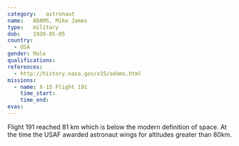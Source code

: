 ```yaml
---
category:	astronaut
name:	ADAMS, Mike James
type:	military
dob:	1930-05-05
country:
  - USA
gender:	Male
qualifications:
references:
  - http://history.nasa.gov/x15/adams.html
missions:
  - name: X-15 Flight 191
    time_start:   
    time_end:     
evas:
---
```


Flight 191 reached 81 km which is below the modern definition of space. At the time the USAF awarded astronaut wings for altitudes greater than 80km.